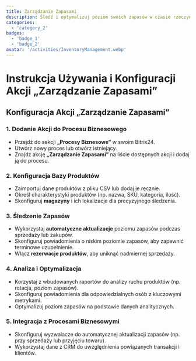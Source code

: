 ```yaml
---
title: Zarządzanie Zapasami
description: Śledź i optymalizuj poziom swoich zapasów w czasie rzeczywistym.
categories: 
  - 'category_2'
badges: 
  - 'badge_1'
  - 'badge_2'
avatar: '/activities/InventoryManagement.webp'
---
```

# Instrukcja Używania i Konfiguracji Akcji „Zarządzanie Zapasami”

## **Konfiguracja Akcji „Zarządzanie Zapasami”**

### 1. Dodanie Akcji do Procesu Biznesowego
- Przejdź do sekcji **„Procesy Biznesowe”** w swoim Bitrix24.
- Utwórz nowy proces lub otwórz istniejący.
- Znajdź akcję **„Zarządzanie Zapasami”** na liście dostępnych akcji i dodaj ją do procesu.

### 2. Konfiguracja Bazy Produktów
- Zaimportuj dane produktów z pliku CSV lub dodaj je ręcznie.
- Określ charakterystyki produktów (np. nazwa, SKU, kategoria, ilość).
- Skonfiguruj **magazyny** i ich lokalizacje dla precyzyjnego śledzenia.

### 3. Śledzenie Zapasów
- Wykorzystaj **automatyczne aktualizacje** poziomu zapasów podczas sprzedaży lub zakupów.
- Skonfiguruj powiadomienia o niskim poziomie zapasów, aby zapewnić terminowe uzupełnienie.
- Włącz **rezerwacje produktów**, aby uniknąć nadmiernej sprzedaży.

### 4. Analiza i Optymalizacja
- Korzystaj z wbudowanych raportów do analizy ruchu produktów (np. rotacja, poziom zapasów).
- Skonfiguruj powiadomienia dla odpowiedzialnych osób z kluczowymi metrykami.
- Optymalizuj poziom zapasów na podstawie danych analitycznych.

### 5. Integracja z Procesami Biznesowymi
- Skonfiguruj wyzwalacze do automatycznej aktualizacji zapasów (np. przy sprzedaży lub przyjęciu towaru).
- Wykorzystaj dane z CRM do uwzględnienia powiązanych transakcji i klientów.